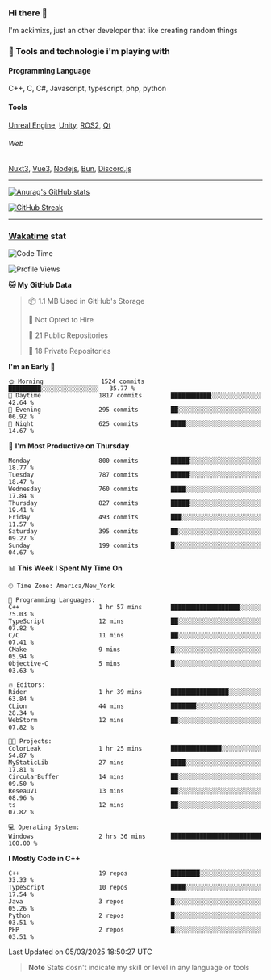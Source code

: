 ### Hi there 👋

I'm ackimixs, just an other developer that like creating random things

### 🧰 Tools and technologie i'm playing with

#### Programming Language
C++, C, C#, Javascript, typescript, php, python

#### Tools
[Unreal Engine](https://www.unrealengine.com), [Unity](https://unity.com/), [ROS2](https://ros.org/), [Qt](https://www.qt.io/)

###### Web
[Nuxt3](https://nuxt.com/), [Vue3](https://vuejs.org/), [Nodejs](https://nodejs.org), [Bun](https://bun.sh/), [Discord.js](https://discord.js.org/)

---

[![Anurag's GitHub stats](https://github-readme-stats.vercel.app/api?username=ackimixs&show_icons=true&theme=github_dark&count_private=true)](https://github.com/anuraghazra/github-readme-stats)

[![GitHub Streak](https://github-readme-streak-stats.herokuapp.com?user=Ackimixs&theme=github-dark-blue&date_format=j%20M%5B%20Y%5D&mode=weekly)](https://git.io/streak-stats)

---
 
 ### [Wakatime](https://wakatime.com/) stat

<!--START_SECTION:waka-->
![Code Time](http://img.shields.io/badge/Code%20Time-1%2C444%20hrs%2010%20mins-blue)

![Profile Views](http://img.shields.io/badge/Profile%20Views-3-blue)

**🐱 My GitHub Data** 

> 📦 1.1 MB Used in GitHub's Storage 
 > 
> 🚫 Not Opted to Hire
 > 
> 📜 21 Public Repositories 
 > 
> 🔑 18 Private Repositories 
 > 
**I'm an Early 🐤** 

```text
🌞 Morning                1524 commits        █████████░░░░░░░░░░░░░░░░   35.77 % 
🌆 Daytime                1817 commits        ███████████░░░░░░░░░░░░░░   42.64 % 
🌃 Evening                295 commits         ██░░░░░░░░░░░░░░░░░░░░░░░   06.92 % 
🌙 Night                  625 commits         ████░░░░░░░░░░░░░░░░░░░░░   14.67 % 
```
📅 **I'm Most Productive on Thursday** 

```text
Monday                   800 commits         █████░░░░░░░░░░░░░░░░░░░░   18.77 % 
Tuesday                  787 commits         █████░░░░░░░░░░░░░░░░░░░░   18.47 % 
Wednesday                760 commits         ████░░░░░░░░░░░░░░░░░░░░░   17.84 % 
Thursday                 827 commits         █████░░░░░░░░░░░░░░░░░░░░   19.41 % 
Friday                   493 commits         ███░░░░░░░░░░░░░░░░░░░░░░   11.57 % 
Saturday                 395 commits         ██░░░░░░░░░░░░░░░░░░░░░░░   09.27 % 
Sunday                   199 commits         █░░░░░░░░░░░░░░░░░░░░░░░░   04.67 % 
```


📊 **This Week I Spent My Time On** 

```text
🕑︎ Time Zone: America/New_York

💬 Programming Languages: 
C++                      1 hr 57 mins        ███████████████████░░░░░░   75.03 % 
TypeScript               12 mins             ██░░░░░░░░░░░░░░░░░░░░░░░   07.82 % 
C/C                      11 mins             ██░░░░░░░░░░░░░░░░░░░░░░░   07.41 % 
CMake                    9 mins              █░░░░░░░░░░░░░░░░░░░░░░░░   05.94 % 
Objective-C              5 mins              █░░░░░░░░░░░░░░░░░░░░░░░░   03.63 % 

🔥 Editors: 
Rider                    1 hr 39 mins        ████████████████░░░░░░░░░   63.84 % 
CLion                    44 mins             ███████░░░░░░░░░░░░░░░░░░   28.34 % 
WebStorm                 12 mins             ██░░░░░░░░░░░░░░░░░░░░░░░   07.82 % 

🐱‍💻 Projects: 
ColorLeak                1 hr 25 mins        ██████████████░░░░░░░░░░░   54.87 % 
MyStaticLib              27 mins             ████░░░░░░░░░░░░░░░░░░░░░   17.81 % 
CircularBuffer           14 mins             ██░░░░░░░░░░░░░░░░░░░░░░░   09.50 % 
ReseauV1                 13 mins             ██░░░░░░░░░░░░░░░░░░░░░░░   08.96 % 
ts                       12 mins             ██░░░░░░░░░░░░░░░░░░░░░░░   07.82 % 

💻 Operating System: 
Windows                  2 hrs 36 mins       █████████████████████████   100.00 % 
```

**I Mostly Code in C++** 

```text
C++                      19 repos            ████████░░░░░░░░░░░░░░░░░   33.33 % 
TypeScript               10 repos            ████░░░░░░░░░░░░░░░░░░░░░   17.54 % 
Java                     3 repos             █░░░░░░░░░░░░░░░░░░░░░░░░   05.26 % 
Python                   2 repos             █░░░░░░░░░░░░░░░░░░░░░░░░   03.51 % 
PHP                      2 repos             █░░░░░░░░░░░░░░░░░░░░░░░░   03.51 % 
```




 Last Updated on 05/03/2025 18:50:27 UTC
<!--END_SECTION:waka-->

> **Note**
> Stats dosn't indicate my skill or level in any language or tools
